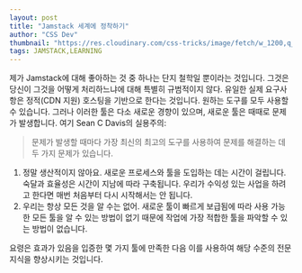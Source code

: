 ```yaml
---
layout: post
title: "Jamstack 세계에 정착하기"
author: "CSS Dev"
thumbnail: "https://res.cloudinary.com/css-tricks/image/fetch/w_1200,q_auto,f_auto/https://css-tricks.com/wp-content/uploads/2020/07/ample-jamstack-world.png"
tags: JAMSTACK,LEARNING
---
```



제가 Jamstack에 대해 좋아하는 것 중 하나는 단지 철학일 뿐이라는 것입니다. 그것은 당신이 그것을 어떻게 처리하느냐에 대해 특별히 규범적이지 않다. 유일한 실제 요구사항은 정적(CDN 지원) 호스팅을 기반으로 한다는 것입니다. 원하는 도구를 모두 사용할 수 있습니다. 그러나 이러한 툴은 다소 새로운 경향이 있으며, 새로운 툴은 때때로 문제가 발생합니다. 여기 Sean C Davis의 실용주의:

> 문제가 발생할 때마다 가장 최신의 최고의 도구를 사용하여 문제를 해결하는 데 두 가지 문제가 있습니다.
1. 정말 생산적이지 않아요. 새로운 프로세스와 툴을 도입하는 데는 시간이 걸립니다. 숙달과 효율성은 시간이 지남에 따라 구축됩니다. 우리가 수익성 있는 사업을 하려고 한다면 매번 처음부터 다시 시작해서는 안 됩니다.‍
2. 우리는 항상 모든 것을 알 수는 없어. 새로운 툴이 빠르게 보급됨에 따라 사용 가능한 모든 툴을 알 수 있는 방법이 없기 때문에 작업에 가장 적합한 툴을 파악할 수 있는 방법이 없습니다.

요령은 효과가 있음을 입증한 몇 가지 툴에 만족한 다음 이를 사용하여 해당 수준의 전문 지식을 향상시키는 것입니다.